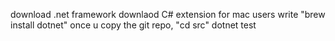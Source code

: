 download .net framework 
downlaod C# extension 
for mac users write "brew install dotnet"
once u copy the git repo, "cd src"
dotnet test
